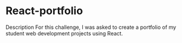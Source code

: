 # React-portfolio

Description
For this challenge, I was asked to create a portfolio of my student web development projects using React.
